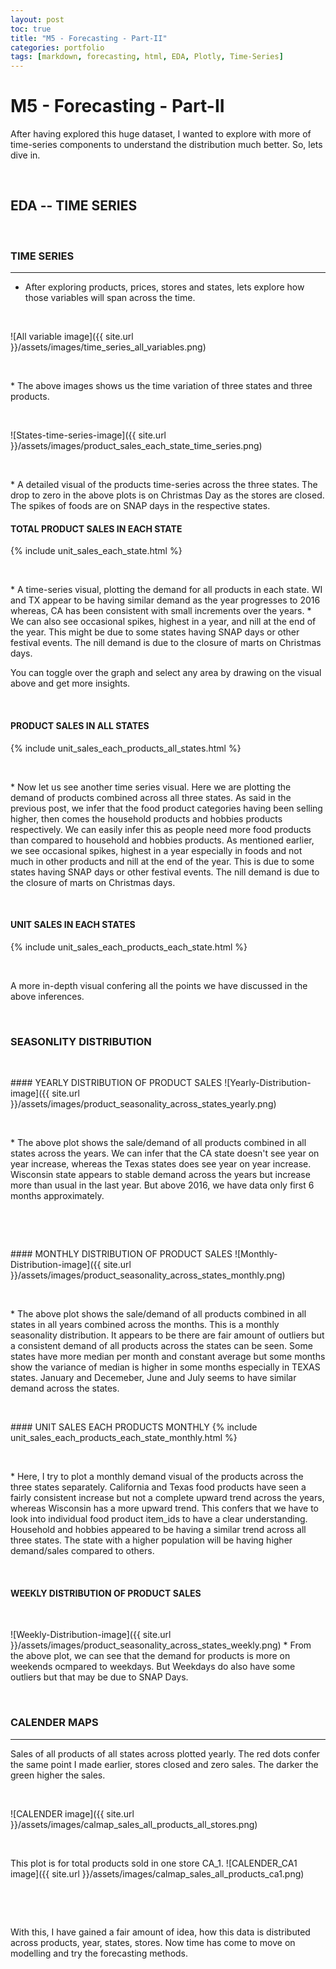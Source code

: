 ```yaml
---
layout: post
toc: true
title: "M5 - Forecasting - Part-II"
categories: portfolio
tags: [markdown, forecasting, html, EDA, Plotly, Time-Series]
---
```


# M5 - Forecasting - Part-II

After having explored this huge dataset, I wanted to explore with more of time-series components to understand the distribution much better. So, lets dive in. 
<p>&nbsp;</p>

## EDA -- TIME SERIES

<p>&nbsp;</p>

### TIME SERIES
---
* After exploring products, prices, stores and states, lets explore how those variables will span across the time. 
<p>&nbsp;</p>
![All variable image]({{ site.url }}/assets/images/time_series_all_variables.png)
<p>&nbsp;</p>
* The above images shows us the time variation of three states and three products. 
<p>&nbsp;</p>
![States-time-series-image]({{ site.url }}/assets/images/product_sales_each_state_time_series.png)
<p>&nbsp;</p>
* A detailed visual of the products time-series across the three states. The drop to zero in the above plots is on Christmas Day as the stores are closed. The spikes of foods are on SNAP days in the respective states. 


#### TOTAL PRODUCT SALES IN EACH STATE
{% include unit_sales_each_state.html %}
<p>&nbsp;</p>
* A time-series visual, plotting the demand for all products in each state. WI and TX appear to be having similar demand as the year progresses to 2016 whereas, CA has been consistent with small increments over the years.
* We can also see occasional spikes, highest in a year, and nill at the end of the year. This might be due to some states having SNAP days or other festival events. The nill demand is due to the closure of marts on Christmas days. 

You can toggle over the graph and select any area by drawing on the visual above and get more insights.
<p>&nbsp;</p>

#### PRODUCT SALES IN ALL STATES
{% include unit_sales_each_products_all_states.html %}
<p>&nbsp;</p>
* Now let us see another time series visual. Here we are plotting the demand of products combined across all three states. As said in the previous post, we infer that the food product categories having been selling higher, then comes the household products and hobbies products respectively. We can easily infer this as people need more food products than compared to household and hobbies products. As mentioned earlier, we see occasional spikes, highest in a year especially in foods and not much in other products and nill at the end of the year. This is due to some states having SNAP days or other festival events. The nill demand is due to the closure of marts on Christmas days. 
<p>&nbsp;</p>

#### UNIT SALES IN EACH STATES
{% include unit_sales_each_products_each_state.html %}
<p>&nbsp;</p>
A more in-depth visual confering all the points we have discussed in the above inferences.
<p>&nbsp;</p>






### SEASONLITY DISTRIBUTION
<p>&nbsp;</p>
#### YEARLY DISTRIBUTION OF PRODUCT SALES
![Yearly-Distribution-image]({{ site.url }}/assets/images/product_seasonality_across_states_yearly.png)
<p>&nbsp;</p>
* The above plot shows the sale/demand of all products combined in all states across the years. We can infer that the CA state doesn't see year on year increase, whereas the Texas states does see year on year increase. Wisconsin state appears to stable demand across the years but increase more than usual in the last year. But above 2016, we have data only first 6 months approximately.
<p>&nbsp;</p>

<p>&nbsp;</p>
#### MONTHLY DISTRIBUTION OF PRODUCT SALES
![Monthly-Distribution-image]({{ site.url }}/assets/images/product_seasonality_across_states_monthly.png)
<p>&nbsp;</p>
* The above plot shows the sale/demand of all products combined in all states in all years combined across the months. This is a monthly seasonality distribution. It appears to be there are fair amount of outliers but a consistent demand of all products across the states can be seen. Some states have more median per month and constant average but some months show the variance of median is higher in some months especially in TEXAS states. January and Decemeber, June and July seems to have similar demand across the states.
<p>&nbsp;</p>
#### UNIT SALES EACH PRODUCTS MONTHLY
{% include unit_sales_each_products_each_state_monthly.html %}
<p>&nbsp;</p>
* Here, I try to plot a monthly demand visual of the products across the three states separately. California and Texas food products have seen a fairly consistent increase but not a complete upward trend across the years, whereas Wisconsin has a more upward trend. This confers that we have to look into individual food product item_ids to have a clear understanding. Household and hobbies appeared to be having a similar trend across all three states. The state with a higher population will be having higher demand/sales compared to others. 
<p>&nbsp;</p>

#### WEEKLY DISTRIBUTION OF PRODUCT SALES
<p>&nbsp;</p>
![Weekly-Distribution-image]({{ site.url }}/assets/images/product_seasonality_across_states_weekly.png)
* From the above plot, we can see that the demand for products is more on weekends ocmpared to weekdays. But Weekdays do also have some outliers but that may be due to SNAP Days. 
<p>&nbsp;</p>


### CALENDER MAPS
---
Sales of all products of all states across plotted yearly. The red dots confer the same point I made earlier, stores closed and zero sales. The darker the green higher the sales.
<p>&nbsp;</p>
![CALENDER image]({{ site.url }}/assets/images/calmap_sales_all_products_all_stores.png)
<p>&nbsp;</p>
This plot is for total products sold in one store CA_1.
![CALENDER_CA1 image]({{ site.url }}/assets/images/calmap_sales_all_products_ca1.png)
<p>&nbsp;</p>

<p>&nbsp;</p>
With this, I have gained a fair amount of idea, how this data is distributed across products, year, states, stores. Now time has come to move on modelling and try the forecasting methods.









